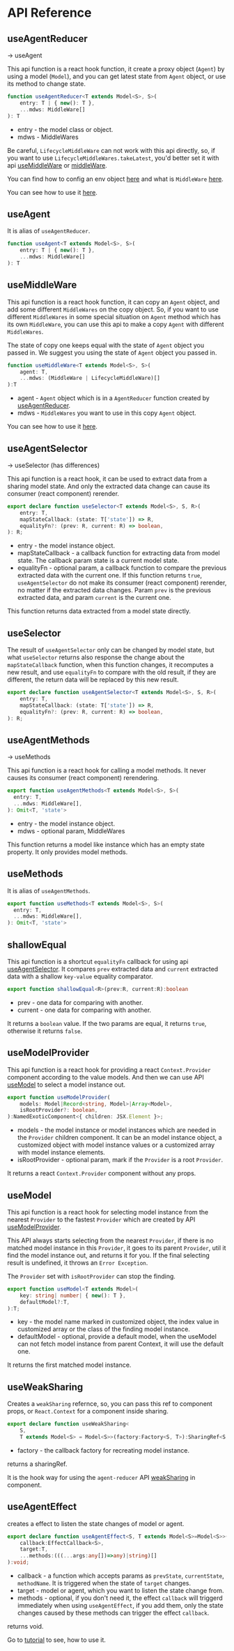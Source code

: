 # API Reference

## useAgentReducer

-> useAgent

This api function is a react hook function, it create a proxy object (`Agent`) by using a model (`Model`), and you can get latest state from `Agent` object, or use its method to change state.

```typescript
function useAgentReducer<T extends Model<S>, S>(
    entry: T | { new(): T }, 
    ...mdws: MiddleWare[]
): T
```

* entry - the model class or object.
* mdws - MiddleWares

Be careful, `LifecycleMiddleWare` can not work with this api directly, so, if you want to use `LifecycleMiddleWares.takeLatest`, you'd better set it with api [useMiddleWare](#useMiddleWare) or [middleWare](https://filefoxper.github.io/agent-reducer/#/api?id=middleware).

You can find how to config an env object [here](/guides?id=about-run-env) and what is `MiddleWare` [here](https://filefoxper.github.io/use-agent-reducer/#/guides?id=middleware).

You can see how to use it [here](/tutorial?id=search-page-model).

## useAgent

It is alias of `useAgentReducer`.

```typescript
function useAgent<T extends Model<S>, S>(
    entry: T | { new(): T }, 
    ...mdws: MiddleWare[]
): T
```

## useMiddleWare

This api function is a react hook function, it can copy an `Agent` object, and add some different `MiddleWares` on the copy object. So, if you want to use different `MiddleWares` in some special situation on `Agent` method which has its own `MiddleWare`, you can use this api to make a copy `Agent` with different `MiddleWares`. 

The state of copy one keeps equal with the state of `Agent` object you passed in. We suggest you using the state of `Agent` object you passed in.


```typescript
function useMiddleWare<T extends Model<S>, S>(
    agent: T, 
    ...mdws: (MiddleWare | LifecycleMiddleWare)[]
):T
```

* agent - `Agent` object which is in a `AgentReducer` function created by [useAgentReducer](/api?id=useagentreducer).
* mdws - `MiddleWares` you want to use in this copy `Agent` object.

You can see how to use it [here](/tutorial?id=use-middleware).

## useAgentSelector

-> useSelector (has differences)

This api function is a react hook, it can be used to extract data from a sharing model state. And only the extracted data change can cause its consumer (react component) rerender.

```typescript
export declare function useSelector<T extends Model<S>, S, R>(
    entry: T,
    mapStateCallback: (state: T['state']) => R,
    equalityFn?: (prev: R, current: R) => boolean,
): R;
```

* entry - the model instance object.
* mapStateCallback - a callback function for extracting data from model state. The callback param state is a current model state.
* equalityFn - optional param, a callback function to compare the previous extracted data with the current one. If this function returns `true`, `useAgentSelector` do not make its consumer (react component) rerender, no matter if the extracted data changes. Param `prev` is the previous extracted data, and param `current` is the current one.
  
This function returns data extracted from a model state directly.

## useSelector

The result of `useAgentSelector` only can be changed by model state, but what `useSelector` returns also response the change about the  `mapStateCallback` function, when this function changes, it recomputes a new result, and use `equalityFn` to compare with the old result, if they are different, the return data will be replaced by this new result.

```typescript
export declare function useAgentSelector<T extends Model<S>, S, R>(
    entry: T,
    mapStateCallback: (state: T['state']) => R,
    equalityFn?: (prev: R, current: R) => boolean,
): R;
```

## useAgentMethods

-> useMethods

This api function is a react hook for calling a model methods. It never causes its consumer (react component) rerendering.

```typescript
export function useAgentMethods<T extends Model<S>, S>(
  entry: T,
  ...mdws: MiddleWare[],
): Omit<T, 'state'>
```

* entry - the model instance object.
* mdws - optional param, MiddleWares

This function returns a model like instance which has an empty state property. It only provides model methods.

## useMethods

It is alias of `useAgentMethods`.

```typescript
export function useMethods<T extends Model<S>, S>(
  entry: T,
  ...mdws: MiddleWare[],
): Omit<T, 'state'>
```

## shallowEqual

This api function is a shortcut `equalityFn` callback for using api [useAgentSelector](/api?id=useagentselector). It compares `prev` extracted data and `current` extracted data with a shallow `key-value` equality comparator.

```typescript
export function shallowEqual<R>(prev:R, current:R):boolean
```

* prev - one data for comparing with another.
* current - one data for comparing with another.

It returns a `boolean` value. If the two params are equal, it returns `true`, otherwise it returns `false`. 
  
## useModelProvider

This api function is a react hook for providing a react `Context.Provider` component according to the value models. And then we can use API [useModel](/api?id=usemodel) to select a model instance out.

```typescript
export function useModelProvider(
    models: Model|Record<string, Model>|Array<Model>,
    isRootProvider?: boolean,
):NamedExoticComponent<{ children: JSX.Element }>;
```

* models - the model instance or model instances which are needed in the `Provider` children component. It can be an model instance object, a customized object with model instance values or a customized array with model instance elements.
* isRootProvider - optional param, mark if the `Provider` is a root `Provider`.

It returns a react `Context.Provider` component without any props.

## useModel

This api function is a react hook for selecting model instance from the nearest `Provider` to the fastest `Provider` which are created by API [useModelProvider](/api?id=usemodelprovider).

This API always starts selecting from the nearest `Provider`, if there is no matched model instance in this `Provider`, it goes to its parent `Provider`, util it find the model instance out, and returns it for you. If the final selecting result is undefined, it throws an `Error Exception`.

The `Provider` set with `isRootProvider` can stop the finding.

```typescript
export function useModel<T extends Model>(
    key: string| number| { new(): T },
    defaultModel?:T,
):T;
```

* key - the model name marked in customized object, the index value in customized array or the class of the finding model instance.
* defaultModel - optional, provide a default model, when the useModel can not fetch model instance from parent Context, it will use the default one.

It returns the first matched model instance.

## useWeakSharing

Creates a `weakSharing` refernce, so, you can pass this ref to component props, or `React.Context` for a component inside sharing.

```typescript
export declare function useWeakSharing<
    S,
    T extends Model<S> = Model<S>>(factory:Factory<S, T>):SharingRef<S, T>;
```

* factory - the callback factory for recreating model instance.

returns a sharingRef.

It is the hook way for using the `agent-reducer` API [weakSharing](https://filefoxper.github.io/agent-reducer/#/api?id=weaksharing) in component.

## useAgentEffect

creates a effect to listen the state changes of model or agent.

```typescript
export declare function useAgentEffect<S, T extends Model<S>=Model<S>>(
    callback:EffectCallback<S>,
    target:T,
    ...methods:(((...args:any[])=>any)|string)[]
):void;
```

* callback - a function which accepts params as `prevState`, `currentState`, `methodName`. It is triggered when the state of `target` changes.
* target - model or agent, which you want to listen the state change from.
* methods - optional, if you don't need it, the effect `callback` will triggerd immediately when using `useAgentEffect`, if you add them, only the state changes caused by these methods can trigger the effect `callback`.

returns void.

Go to [tutorial](/tutorial?id=use-agent-effect) to see, how to use it.
